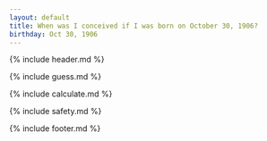 ```yaml
---
layout: default
title: When was I conceived if I was born on October 30, 1906?
birthday: Oct 30, 1906
---
```


{% include header.md %}

{% include guess.md %}

{% include calculate.md %}

{% include safety.md %}

{% include footer.md %}



